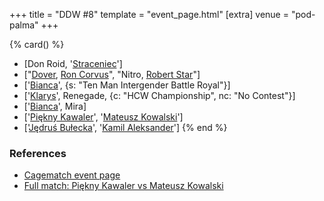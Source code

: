 +++
title = "DDW #8"
template = "event_page.html"
[extra]
venue = "pod-palma"
+++

{% card() %}
- [Don Roid, '[Straceniec](@/w/shadow.md)']
- ["[Dover](@/w/dover.md), [Ron Corvus](@/w/ron-corvus.md)", "Nitro, [Robert Star](@/w/robert-star.md)"]
- ['[Bianca](@/w/bianca.md)', {s: "Ten Man Intergender Battle Royal"}]
- ['[Klarys](@/w/klarys.md)', Renegade, {c: "HCW Championship", nc: "No Contest"}]
- ['[Bianca](@/w/bianca.md)', Mira]
- ['[Piękny Kawaler](@/w/piekny-kawaler.md)', '[Mateusz Kowalski](@/w/mateusz-kowalski.md)']
- ['[Jędruś Bułecka](@/w/jedrus-bulecka.md)', '[Kamil Aleksander](@/w/kamil-aleksander.md)']
{% end %}

### References

* [Cagematch event page](https://www.cagematch.net/?id=1&nr=100075)
* [Full match: Piękny Kawaler vs Mateusz Kowalski](https://youtu.be/i8G32mC6Hu8?feature=shared)
